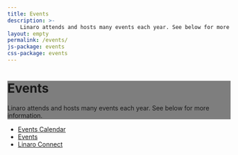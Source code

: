 ```yaml
---
title: Events
description: >-
    Linaro attends and hosts many events each year. See below for more information.
layout: empty
permalink: /events/
js-package: events
css-package: events
---
```

<div class="container-fluid responsive-background" id="header-container"  style="background: linear-gradient(rgba(0, 0, 0, 0.5), rgba(0, 0, 0, 0.5)), url('/assets/images/content/yvr18-group-photo.jpg');">
    <div class="row overlay padded-row" id="resources">
        <div class="container text-center">
            <h1 class="fly center-block">Events</h1>
            <p class="fly center-block">
                Linaro attends and hosts many events each year. See below for more information.
            </p>
        </div>
    </div>
</div>
<div class="container-fluid" id="content-container">
    <div class="row">
        <div class="container">
            <ul class="nav nav-tabs" role="tablist" id="tabbed_nav">
                <li role="presentation">
                    <a href="/events/calendar/">
                        Events Calendar
                    </a>
                </li>
                <li role="presentation" >
                    <a href="/events/all/">
                        Events
                    </a>
                </li>
                <li role="presentation">
                    <a href="/events/connect/" >
                        Linaro Connect
                    </a>
                </li>
            </ul>
        </div>
    </div>
</div>